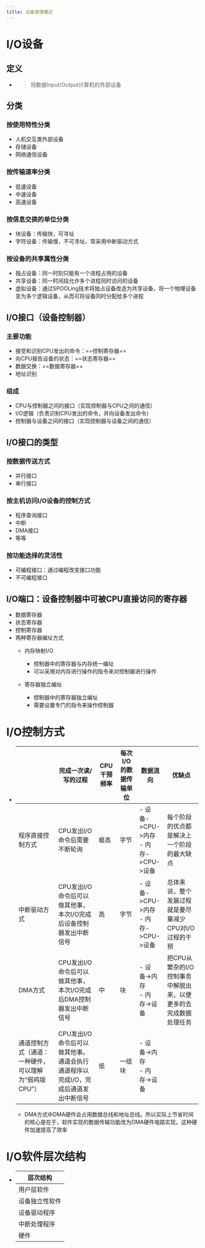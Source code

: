 ```yaml
---
title: 设备管理概述
---
```




# I/O设备

## 定义

- > 将数据Input/Output计算机的外部设备

## 分类

### 按使用特性分类

- 人机交互类外部设备
- 存储设备
- 网络通信设备

### 按传输速率分类

- 低速设备
- 中速设备
- 高速设备

### 按信息交换的单位分类

- 块设备：传输快，可寻址
- 字符设备：传输慢，不可寻址，常采用中断驱动方式

### 按设备的共享属性分类

- 独占设备：同一时刻只能有一个进程占用的设备
- 共享设备：同一时间段允许多个进程同时访问的设备
- 虚拟设备：通过SPOOLing技术将独占设备改造为共享设备，将一个物理设备变为多个逻辑设备，从而可将设备同时分配给多个进程

## I/O接口（设备控制器）

### 主要功能

- 接受和识别CPU发出的命令：==控制寄存器==
- 向CPU报告设备的状态：==状态寄存器==
- 数据交换：==数据寄存器==
- 地址识别

### 组成

- CPU与控制器之间的接口（实现控制器与CPU之间的通信）
- I/O逻辑（负责识别CPU发出的命令，并向设备发出命令）
- 控制器与设备之间的接口（实现控制器与设备之间的通信）

## I/O接口的类型

### 按数据传送方式

- 并行接口
- 串行接口

### 按主机访问I/O设备的控制方式

- 程序查询接口
- 中断
- DMA接口
- 等等

### 按功能选择的灵活性

- 可编程接口：通过编程改变接口功能
- 不可编程接口

## I/O端口：设备控制器中可被CPU直接访问的寄存器

- 数据寄存器
- 状态寄存器
- 控制寄存器
- 两种寄存器编址方式
  - 内存映射I/O
    - 控制器中的寄存器与内存统一编址
    - 可以采用对内存进行操作的指令来对控制器进行操作

  - 寄存器独立编址
    - 控制器中的寄存器独立编址
    - 需要设置专门的指令来操作控制器

# I/O控制方式

- |                                                       | 完成一次读/写的过程                                          | CPU干预频率 | 每次I/O的数据传输单位 | 数据流向                                 | 优缺点                                                       |
  | ----------------------------------------------------- | ------------------------------------------------------------ | ----------- | --------------------- | ---------------------------------------- | ------------------------------------------------------------ |
  | 程序直接控制方式                                      | CPU发出I/O命令后需要不断轮询                                 | 极高        | 字节                  | - 设备->CPU->内存<br />- 内存->CPU->设备 | 每个阶段的优点都是解决上一个阶段的最大缺点                   |
  | 中断驱动方式                                          | CPU发出I/O命令后可以做其他事，本次I/O完成后设备控制器发出中断信号 | 高          | 字节                  | - 设备->CPU->内存<br />- 内存->CPU->设备 | 总体来说，整个发展过程就是要尽量减少CPU对I/O过程的干预       |
  | DMA方式                                               | CPU发出I/O命令后可以做其他事，本次I/O完成后DMA控制器发出中断信号 | 中          | 块                    | - 设备->内存<br />- 内存->设备           | 把CPU从繁杂的I/O控制事务中解脱出来，以便更多的去完成数据处理任务 |
  | 通道控制方式（通道：一种硬件，可以理解为“弱鸡版CPU”） | CPU发出I/O命令后可以做其他事。通道会执行通道程序以完成I/O，完成后通道发出中断信号 | 低          | 一组块                | - 设备->内存<br />- 内存->设备           |                                                              |

  - DMA方式中DMA硬件会占用数据总线和地址总线。所以实际上节省时间的核心是在于，软件实现的数据传输功能改为DMA硬件电路实现。这种硬件加速提高了效率

# I/O软件层次结构

- |层次结构|
  | --- |
  |用户层软件|
  |设备独立性软件|
  |设备驱动程序|
  |中断处理程序|
  |硬件|